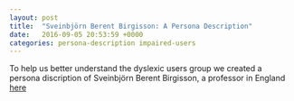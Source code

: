 ```yaml
---
layout: post
title:  "Sveinbjörn Berent Birgisson: A Persona Description"
date:   2016-09-05 20:53:59 +0000
categories: persona-description impaired-users
---
```



To help us better understand the dyslexic users group we created 
a persona discription of Sveinbjörn Berent Birgisson, a professor in England
[here](https://app.xtensio.com/folio/seugc8yg)
